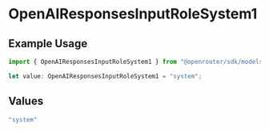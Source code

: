 # OpenAIResponsesInputRoleSystem1

## Example Usage

```typescript
import { OpenAIResponsesInputRoleSystem1 } from "@openrouter/sdk/models";

let value: OpenAIResponsesInputRoleSystem1 = "system";
```

## Values

```typescript
"system"
```